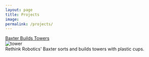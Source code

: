 ```yaml
---
layout: page
title: Projects
image:
permalink: /projects/
---
```


<!-- Robot Hand -->
<div class="baxter">
    <a href="/baxtower">
        <div class="project-title">
            Baxter Builds Towers
        </div>
    </a>
    <div class="project-content">
        <div class="project-img">
            <img src="/img/fasttower.gif" alt="tower">
        </div>
        <div class="project-desc">
            Rethink Robotics' Baxter sorts and builds towers with plastic cups.
        </div>
    </div>
</div>

<!-- Mini-golf -->
